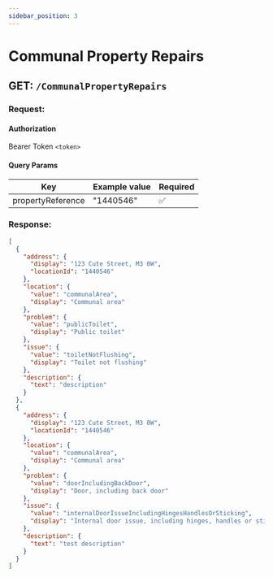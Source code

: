```yaml
---
sidebar_position: 3
---
```


# Communal Property Repairs

## GET: `/CommunalPropertyRepairs`

### Request:

#### Authorization

Bearer Token `<token>`

#### Query Params

| Key                     | Example value  | Required |
|-------------------------|----------------| -------- |
| propertyReference       | "1440546"      | ✅       |


### Response:

```json
[
  {
    "address": {
      "display": "123 Cute Street, M3 0W",
      "locationId": "1440546"
    },
    "location": {
      "value": "communalArea",
      "display": "Communal area"
    },
    "problem": {
      "value": "publicToilet",
      "display": "Public toilet"
    },
    "issue": {
      "value": "toiletNotFlushing",
      "display": "Toilet not flushing"
    },
    "description": {
      "text": "description"
    }
  },
  {
    "address": {
      "display": "123 Cute Street, M3 0W",
      "locationId": "1440546"
    },
    "location": {
      "value": "communalArea",
      "display": "Communal area"
    },
    "problem": {
      "value": "doorIncludingBackDoor",
      "display": "Door, including back door"
    },
    "issue": {
      "value": "internalDoorIssueIncludingHingesHandlesOrSticking",
      "display": "Internal door issue, including hinges, handles or sticking"
    },
    "description": {
      "text": "test description"
    }
  }
]
```
